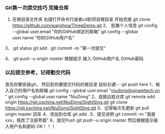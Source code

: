 ﻿### Git第一次提交技巧 克隆仓库

1.  在根目录文件夹 右键打开命令行或者cd到项目根目录  开始克隆
   	git clone https://github.com/wanghoa/ThreeDemo.git 
2、 配置个人信息
      	git config --global user.email "你的GitHub绑定的邮箱" 
   	git config --global user.name "你的GitHub用户名" 	

3、	git status 
    	git add . 
    	git commit -m "第一次提交"

4、 	git push -u origin master
    根据提示 输入 GitHub用户名  GitHub密码 
    
    
### 以后提交参考，记得勤交代码

首先你要安装git，  然后到你要提交代码的根目录 鼠标右键---git push here
1、输入自己的用户名和邮箱
     git config --global user.email "niudong@xinweitech.cn " 
     git config --global user.name "NiuDong"
2、连接远程仓库
     git remote add origin https://git.oschina.net/NiuDong/SightSing.git
     git clone https://git.oschina.net/NiuDong/SightSing.git
3、记得每次先更新
	 git pull origin master 回车
4、添加到仓库
	 git add .
5、提交说明
	 git commit -m "我是xxx，我改了注册界面"
6、提交Push
	 git push -u origin master     然后根据提示输入用户名和密码 OK！！！
